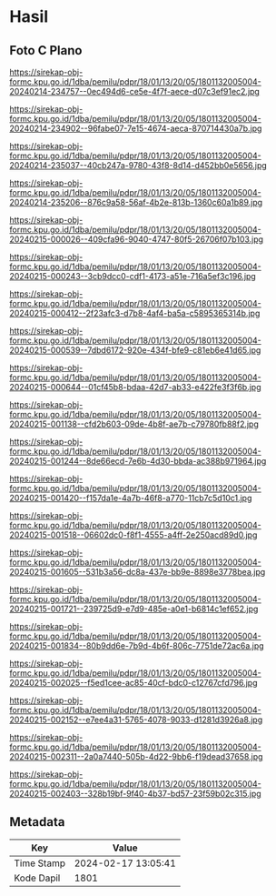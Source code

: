 # Hasil

## Foto C Plano

https://sirekap-obj-formc.kpu.go.id/1dba/pemilu/pdpr/18/01/13/20/05/1801132005004-20240214-234757--0ec494d6-ce5e-4f7f-aece-d07c3ef91ec2.jpg

https://sirekap-obj-formc.kpu.go.id/1dba/pemilu/pdpr/18/01/13/20/05/1801132005004-20240214-234902--96fabe07-7e15-4674-aeca-870714430a7b.jpg

https://sirekap-obj-formc.kpu.go.id/1dba/pemilu/pdpr/18/01/13/20/05/1801132005004-20240214-235037--40cb247a-9780-43f8-8d14-d452bb0e5656.jpg

https://sirekap-obj-formc.kpu.go.id/1dba/pemilu/pdpr/18/01/13/20/05/1801132005004-20240214-235206--876c9a58-56af-4b2e-813b-1360c60a1b89.jpg

https://sirekap-obj-formc.kpu.go.id/1dba/pemilu/pdpr/18/01/13/20/05/1801132005004-20240215-000026--409cfa96-9040-4747-80f5-26706f07b103.jpg

https://sirekap-obj-formc.kpu.go.id/1dba/pemilu/pdpr/18/01/13/20/05/1801132005004-20240215-000243--3cb9dcc0-cdf1-4173-a51e-716a5ef3c196.jpg

https://sirekap-obj-formc.kpu.go.id/1dba/pemilu/pdpr/18/01/13/20/05/1801132005004-20240215-000412--2f23afc3-d7b8-4af4-ba5a-c5895365314b.jpg

https://sirekap-obj-formc.kpu.go.id/1dba/pemilu/pdpr/18/01/13/20/05/1801132005004-20240215-000539--7dbd6172-920e-434f-bfe9-c81eb6e41d65.jpg

https://sirekap-obj-formc.kpu.go.id/1dba/pemilu/pdpr/18/01/13/20/05/1801132005004-20240215-000644--01cf45b8-bdaa-42d7-ab33-e422fe3f3f6b.jpg

https://sirekap-obj-formc.kpu.go.id/1dba/pemilu/pdpr/18/01/13/20/05/1801132005004-20240215-001138--cfd2b603-09de-4b8f-ae7b-c79780fb88f2.jpg

https://sirekap-obj-formc.kpu.go.id/1dba/pemilu/pdpr/18/01/13/20/05/1801132005004-20240215-001244--8de66ecd-7e6b-4d30-bbda-ac388b971964.jpg

https://sirekap-obj-formc.kpu.go.id/1dba/pemilu/pdpr/18/01/13/20/05/1801132005004-20240215-001420--f157da1e-4a7b-46f8-a770-11cb7c5d10c1.jpg

https://sirekap-obj-formc.kpu.go.id/1dba/pemilu/pdpr/18/01/13/20/05/1801132005004-20240215-001518--06602dc0-f8f1-4555-a4ff-2e250acd89d0.jpg

https://sirekap-obj-formc.kpu.go.id/1dba/pemilu/pdpr/18/01/13/20/05/1801132005004-20240215-001605--531b3a56-dc8a-437e-bb9e-8898e3778bea.jpg

https://sirekap-obj-formc.kpu.go.id/1dba/pemilu/pdpr/18/01/13/20/05/1801132005004-20240215-001721--239725d9-e7d9-485e-a0e1-b6814c1ef652.jpg

https://sirekap-obj-formc.kpu.go.id/1dba/pemilu/pdpr/18/01/13/20/05/1801132005004-20240215-001834--80b9dd6e-7b9d-4b6f-806c-7751de72ac6a.jpg

https://sirekap-obj-formc.kpu.go.id/1dba/pemilu/pdpr/18/01/13/20/05/1801132005004-20240215-002025--f5ed1cee-ac85-40cf-bdc0-c12767cfd796.jpg

https://sirekap-obj-formc.kpu.go.id/1dba/pemilu/pdpr/18/01/13/20/05/1801132005004-20240215-002152--e7ee4a31-5765-4078-9033-d1281d3926a8.jpg

https://sirekap-obj-formc.kpu.go.id/1dba/pemilu/pdpr/18/01/13/20/05/1801132005004-20240215-002311--2a0a7440-505b-4d22-9bb6-f19dead37658.jpg

https://sirekap-obj-formc.kpu.go.id/1dba/pemilu/pdpr/18/01/13/20/05/1801132005004-20240215-002403--328b19bf-9f40-4b37-bd57-23f59b02c315.jpg


## Metadata

| Key        | Value               |
| ---------- | ------------------- |
| Time Stamp | 2024-02-17 13:05:41 |
| Kode Dapil | 1801                |



